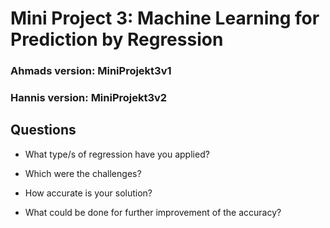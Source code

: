# Mini Project 3: Machine Learning for Prediction by Regression

### Ahmads version: MiniProjekt3v1
### Hannis version: MiniProjekt3v2

## Questions
- What type/s of regression have you applied?
  
- Which were the challenges?
  
- How accurate is your solution?
  
- What could be done for further improvement of the accuracy?